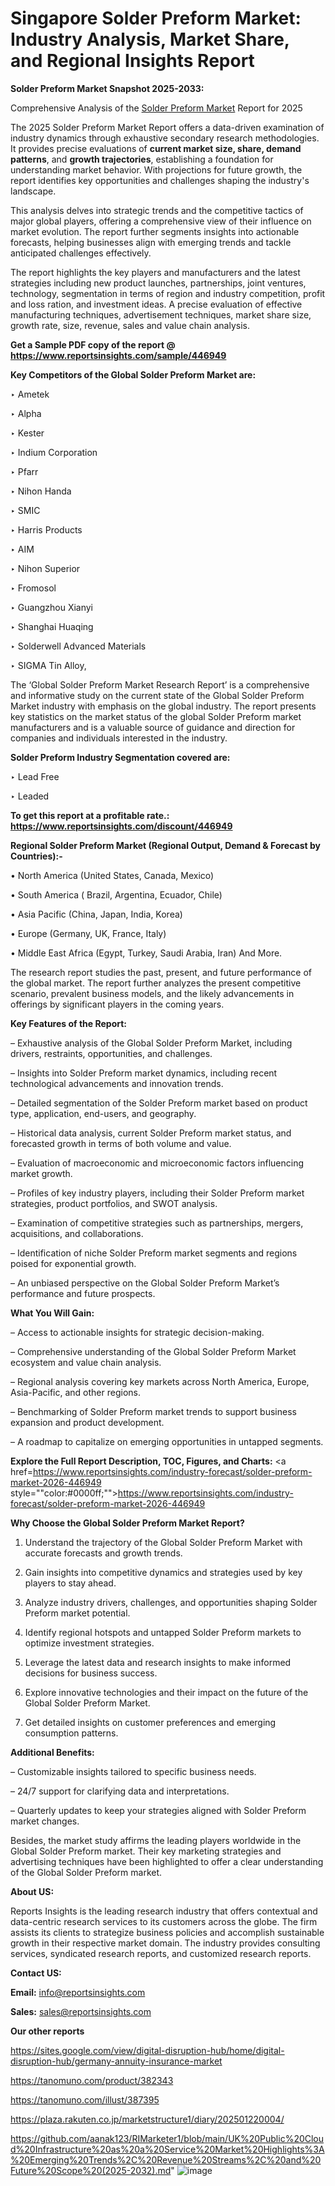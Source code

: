 # Singapore Solder Preform Market: Industry Analysis, Market Share, and Regional Insights Report

<strong>Solder Preform Market Snapshot 2025-2033:</strong>

Comprehensive Analysis of the <a href=https://www.reportsinsights.com/sample/446949>Solder Preform Market</a> Report for 2025

The 2025 Solder Preform Market Report offers a data-driven examination of industry dynamics through exhaustive secondary research methodologies. It provides precise evaluations of <strong>current market size, share, demand patterns</strong>, and <strong>growth trajectories</strong>, establishing a foundation for understanding market behavior. With projections for future growth, the report identifies key opportunities and challenges shaping the industry's landscape.

This analysis delves into strategic trends and the competitive tactics of major global players, offering a comprehensive view of their influence on market evolution. The report further segments insights into actionable forecasts, helping businesses align with emerging trends and tackle anticipated challenges effectively.

The report highlights the key players and manufacturers and the latest strategies including new product launches, partnerships, joint ventures, technology, segmentation in terms of region and industry competition, profit and loss ration, and investment ideas. A precise evaluation of effective manufacturing techniques, advertisement techniques, market share size, growth rate, size, revenue, sales and value chain analysis.

<strong>Get a Sample PDF copy of the report @ <a href=https://www.reportsinsights.com/sample/446949 style=color:#0000ff;>https://www.reportsinsights.com/sample/446949</a></strong>

<strong>Key Competitors of the Global Solder Preform Market are:</strong>

‣ Ametek

‣ Alpha

‣ Kester

‣ Indium Corporation

‣ Pfarr

‣ Nihon Handa

‣ SMIC

‣ Harris Products

‣ AIM

‣ Nihon Superior

‣ Fromosol

‣ Guangzhou Xianyi

‣ Shanghai Huaqing

‣ Solderwell Advanced Materials

‣ SIGMA Tin Alloy,

The ‘Global Solder Preform Market Research Report’ is a comprehensive and informative study on the current state of the Global Solder Preform Market industry with emphasis on the global industry. The report presents key statistics on the market status of the global Solder Preform market manufacturers and is a valuable source of guidance and direction for companies and individuals interested in the industry.

<strong>Solder Preform Industry Segmentation covered are:</strong>

‣ Lead Free

‣ Leaded

<strong>To get this report at a profitable rate.: <a href=https://www.reportsinsights.com/discount/446949 style=color:#0000ff;>https://www.reportsinsights.com/discount/446949</a></strong>

<strong>Regional Solder Preform Market (Regional Output, Demand &amp; Forecast by Countries):-</strong>

• North America (United States, Canada, Mexico)

• South America ( Brazil, Argentina, Ecuador, Chile)

• Asia Pacific (China, Japan, India, Korea)

• Europe (Germany, UK, France, Italy)

• Middle East Africa (Egypt, Turkey, Saudi Arabia, Iran) And More.

The research report studies the past, present, and future performance of the global market. The report further analyzes the present competitive scenario, prevalent business models, and the likely advancements in offerings by significant players in the coming years.

<strong>Key Features of the Report:</strong>

– Exhaustive analysis of the Global Solder Preform Market, including drivers, restraints, opportunities, and challenges.

– Insights into Solder Preform market dynamics, including recent technological advancements and innovation trends.

– Detailed segmentation of the Solder Preform market based on product type, application, end-users, and geography.

– Historical data analysis, current Solder Preform market status, and forecasted growth in terms of both volume and value.

– Evaluation of macroeconomic and microeconomic factors influencing market growth.

– Profiles of key industry players, including their Solder Preform market strategies, product portfolios, and SWOT analysis.

– Examination of competitive strategies such as partnerships, mergers, acquisitions, and collaborations.

– Identification of niche Solder Preform market segments and regions poised for exponential growth.

– An unbiased perspective on the Global Solder Preform Market’s performance and future prospects.

<strong>What You Will Gain:</strong>

– Access to actionable insights for strategic decision-making.

– Comprehensive understanding of the Global Solder Preform Market ecosystem and value chain analysis.

– Regional analysis covering key markets across North America, Europe, Asia-Pacific, and other regions.

– Benchmarking of Solder Preform market trends to support business expansion and product development.

– A roadmap to capitalize on emerging opportunities in untapped segments.

<strong>Explore the Full Report Description, TOC, Figures, and Charts:</strong>
<a href=https://www.reportsinsights.com/industry-forecast/solder-preform-market-2026-446949 style=""color:#0000ff;"">https://www.reportsinsights.com/industry-forecast/solder-preform-market-2026-446949</a>

<strong>Why Choose the Global Solder Preform Market Report?</strong>

1. Understand the trajectory of the Global Solder Preform Market with accurate forecasts and growth trends.

2. Gain insights into competitive dynamics and strategies used by key players to stay ahead.

3. Analyze industry drivers, challenges, and opportunities shaping Solder Preform market potential.

4. Identify regional hotspots and untapped Solder Preform markets to optimize investment strategies.

5. Leverage the latest data and research insights to make informed decisions for business success.

6. Explore innovative technologies and their impact on the future of the Global Solder Preform Market.

7. Get detailed insights on customer preferences and emerging consumption patterns.

<strong>Additional Benefits:</strong>

– Customizable insights tailored to specific business needs.

– 24/7 support for clarifying data and interpretations.

– Quarterly updates to keep your strategies aligned with Solder Preform market changes.

Besides, the market study affirms the leading players worldwide in the Global Solder Preform market. Their key marketing strategies and advertising techniques have been highlighted to offer a clear understanding of the Global Solder Preform market.

<strong><strong>About US</strong>:</strong>

Reports Insights is the leading research industry that offers contextual and data-centric research services to its customers across the globe. The firm assists its clients to strategize business policies and accomplish sustainable growth in their respective market domain. The industry provides consulting services, syndicated research reports, and customized research reports.

<strong>Contact US:</strong>

<p class=><b>Email:</b> <a href=mailto:info@reportsinsights.com>info@reportsinsights.com</a></p>
<p class=><b>Sales:</b> <a href=mailto:sales@reportsinsights.com>sales@reportsinsights.com</a></p>

<strong>Our other reports</strong>

<a href=https://sites.google.com/view/digital-disruption-hub/home/digital-disruption-hub/germany-annuity-insurance-market>https://sites.google.com/view/digital-disruption-hub/home/digital-disruption-hub/germany-annuity-insurance-market</a>

<a href=https://tanomuno.com/product/382343>https://tanomuno.com/product/382343</a>

<a href=https://tanomuno.com/illust/387395>https://tanomuno.com/illust/387395</a>

<a href=https://plaza.rakuten.co.jp/marketstructure1/diary/202501220004/>https://plaza.rakuten.co.jp/marketstructure1/diary/202501220004/</a>

<a href=https://github.com/aanak123/RIMarketer1/blob/main/UK%20Public%20Cloud%20Infrastructure%20as%20a%20Service%20Market%20Highlights%3A%20Emerging%20Trends%2C%20Revenue%20Streams%2C%20and%20Future%20Scope%20(2025-2032).md>https://github.com/aanak123/RIMarketer1/blob/main/UK%20Public%20Cloud%20Infrastructure%20as%20a%20Service%20Market%20Highlights%3A%20Emerging%20Trends%2C%20Revenue%20Streams%2C%20and%20Future%20Scope%20(2025-2032).md</a>"
![image](https://github.com/user-attachments/assets/2ff0a3a9-1eac-448e-84d0-387c42d872d5)
